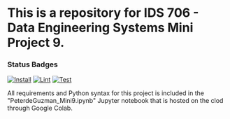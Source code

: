 # This is a repository for IDS 706 - Data Engineering Systems Mini Project 9. 

### Status Badges
[![Install](https://github.com/PeterdeGuzman/PeterdeGuzmanMini9/actions/workflows/install.yml/badge.svg)](https://github.com/PeterdeGuzman/PeterdeGuzmanMini9/actions/workflows/install.yml)
[![Lint](https://github.com/PeterdeGuzman/PeterdeGuzmanMini9/actions/workflows/lint.yml/badge.svg)](https://github.com/PeterdeGuzman/PeterdeGuzmanMini9/actions/workflows/lint.yml)
[![Test](https://github.com/PeterdeGuzman/PeterdeGuzmanMini9/actions/workflows/test.yml/badge.svg)](https://github.com/PeterdeGuzman/PeterdeGuzmanMini9/actions/workflows/test.yml)

All requirements and Python syntax for this project is included in the "PeterdeGuzman_Mini9.ipynb" Jupyter notebook that is hosted on the clod through Google Colab. 